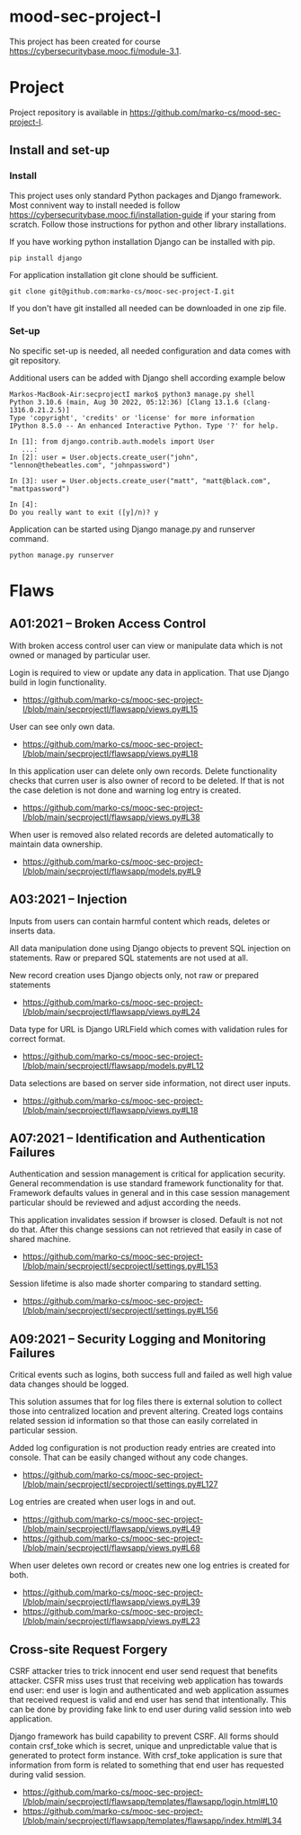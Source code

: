 # mood-sec-project-I

This project has been created for course https://cybersecuritybase.mooc.fi/module-3.1. 

# Project

Project repository is available in https://github.com/marko-cs/mood-sec-project-I. 

## Install and set-up

### Install

This project uses only standard Python packages and Django framework. Most connivent way to install needed is follow https://cybersecuritybase.mooc.fi/installation-guide if your staring from scratch. Follow those instructions for python and other library installations. 

If you have working python installation Django can be installed with pip.
```
pip install django
```

For application installation git clone should be sufficient.
```
git clone git@github.com:marko-cs/mooc-sec-project-I.git
```

If you don't have git installed all needed can be downloaded in one zip file. 

### Set-up

No specific set-up is needed, all needed configuration and data comes with git repository. 

Additional users can be added with Django shell according example below 

```
Markos-MacBook-Air:secprojectI marko$ python3 manage.py shell
Python 3.10.6 (main, Aug 30 2022, 05:12:36) [Clang 13.1.6 (clang-1316.0.21.2.5)]
Type 'copyright', 'credits' or 'license' for more information
IPython 8.5.0 -- An enhanced Interactive Python. Type '?' for help.

In [1]: from django.contrib.auth.models import User
   ...: 
In [2]: user = User.objects.create_user("john", "lennon@thebeatles.com", "johnpassword")

In [3]: user = User.objects.create_user("matt", "matt@black.com", "mattpassword")

In [4]:                                                                                                                            
Do you really want to exit ([y]/n)? y
```

Application can be started using Django manage.py and runserver command.
```
python manage.py runserver
```

# Flaws
## A01:2021 – Broken Access Control

With broken access control user can view or manipulate data which is not owned or managed by particular user.

Login is required to view or update any data in application. That use Django build in login functionality. 
- https://github.com/marko-cs/mooc-sec-project-I/blob/main/secprojectI/flawsapp/views.py#L15

User can see only own data.
- https://github.com/marko-cs/mooc-sec-project-I/blob/main/secprojectI/flawsapp/views.py#L18

In this application user can delete only own records. Delete functionality checks that curren user is also owner of record to be deleted. If that is not the case deletion is not done and warning log entry is created. 
- https://github.com/marko-cs/mooc-sec-project-I/blob/main/secprojectI/flawsapp/views.py#L38 

When user is removed also related records are deleted automatically to maintain data ownership.
- https://github.com/marko-cs/mooc-sec-project-I/blob/main/secprojectI/flawsapp/models.py#L9

## A03:2021 – Injection

Inputs from users can contain harmful content which reads, deletes or inserts data.  

All data manipulation done using Django objects to prevent SQL injection on statements. Raw or prepared SQL statements are not used at all. 

New record creation uses Django objects only, not raw or prepared statements
- https://github.com/marko-cs/mooc-sec-project-I/blob/main/secprojectI/flawsapp/views.py#L24 

Data type for URL is Django URLField which comes with validation rules for correct format.
- https://github.com/marko-cs/mooc-sec-project-I/blob/main/secprojectI/flawsapp/models.py#L12

Data selections are based on server side information, not direct user inputs.
- https://github.com/marko-cs/mooc-sec-project-I/blob/main/secprojectI/flawsapp/views.py#L18 

## A07:2021 – Identification and Authentication Failures

Authentication and session management is critical for application security. General recommendation is use standard framework functionality for that. Framework defaults values in general and in this case session management particular should be reviewed and adjust according the needs.    

This application invalidates session if browser is closed. Default is not not do that. After this change sessions can not retrieved that easily in case of shared machine. 
- https://github.com/marko-cs/mooc-sec-project-I/blob/main/secprojectI/secprojectI/settings.py#L153

Session lifetime is also made shorter comparing to standard setting.
- https://github.com/marko-cs/mooc-sec-project-I/blob/main/secprojectI/secprojectI/settings.py#L156


## A09:2021 – Security Logging and Monitoring Failures

Critical events such as logins, both success full and failed as well high value data changes should be logged. 

This solution assumes that for log files there is external solution to collect those into centralized location and prevent altering. Created logs contains related session id information so that those can easily correlated in particular session.  

Added log configuration is not production ready entries are created into console. That can be easily changed without any code changes. 
- https://github.com/marko-cs/mooc-sec-project-I/blob/main/secprojectI/secprojectI/settings.py#L127

Log entries are created when user logs in and out. 
- https://github.com/marko-cs/mooc-sec-project-I/blob/main/secprojectI/flawsapp/views.py#L49
- https://github.com/marko-cs/mooc-sec-project-I/blob/main/secprojectI/flawsapp/views.py#L68

When user deletes own record or creates new one log entries is created for both.
- https://github.com/marko-cs/mooc-sec-project-I/blob/main/secprojectI/flawsapp/views.py#L39
- https://github.com/marko-cs/mooc-sec-project-I/blob/main/secprojectI/flawsapp/views.py#L23

## Cross-site Request Forgery

CSRF attacker tries to trick innocent end user send request that benefits attacker. CSFR miss uses trust that receiving web application has towards end user: end user is login and authenticated and web application assumes that received request is valid and end user has send that intentionally. This can be done by providing fake link to end user during valid session into web application. 

Django framework has build capability to prevent CSRF. All forms should contain crsf_toke which is secret, unique and unpredictable value that is generated to protect form instance. With crsf_toke application is sure that information from form is related to something that end user has requested during valid session.  
- https://github.com/marko-cs/mooc-sec-project-I/blob/main/secprojectI/flawsapp/templates/flawsapp/login.html#L10
- https://github.com/marko-cs/mooc-sec-project-I/blob/main/secprojectI/flawsapp/templates/flawsapp/index.html#L34  
